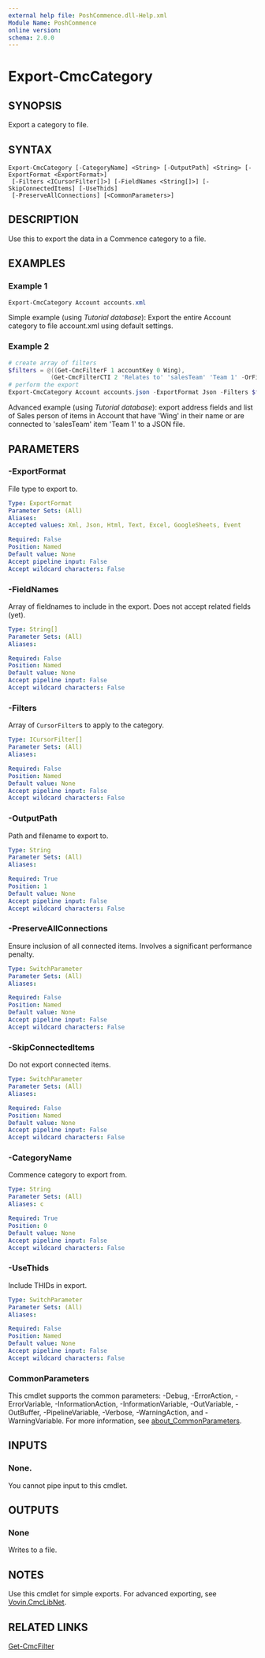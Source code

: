 ```yaml
---
external help file: PoshCommence.dll-Help.xml
Module Name: PoshCommence
online version:
schema: 2.0.0
---
```


# Export-CmcCategory

## SYNOPSIS
Export a category to file.

## SYNTAX

```
Export-CmcCategory [-CategoryName] <String> [-OutputPath] <String> [-ExportFormat <ExportFormat>]
 [-Filters <ICursorFilter[]>] [-FieldNames <String[]>] [-SkipConnectedItems] [-UseThids]
 [-PreserveAllConnections] [<CommonParameters>]
```

## DESCRIPTION
Use this to export the data in a Commence category to a file.

## EXAMPLES

### Example 1
```powershell
Export-CmcCategory Account accounts.xml
```

Simple example (using _Tutorial database_): Export the entire Account category to file account.xml using default settings.

### Example 2
```powershell
# create array of filters
$filters = @((Get-CmcFilterF 1 accountKey 0 Wing),
            (Get-CmcFilterCTI 2 'Relates to' 'salesTeam' 'Team 1' -OrFilter))
# perform the export
Export-CmcCategory Account accounts.json -ExportFormat Json -Filters $filters -FieldNames accountKey, Address, City, zipPostal, Country, 'Relates to Employee'
```

Advanced example (using _Tutorial database_): export address fields and list of Sales person of items in Account that have 'Wing' in their name or are connected to 'salesTeam' item 'Team 1' to a JSON file.

## PARAMETERS

### -ExportFormat
File type to export to.

```yaml
Type: ExportFormat
Parameter Sets: (All)
Aliases:
Accepted values: Xml, Json, Html, Text, Excel, GoogleSheets, Event

Required: False
Position: Named
Default value: None
Accept pipeline input: False
Accept wildcard characters: False
```

### -FieldNames
Array of fieldnames to include in the export. Does not accept related fields (yet).

```yaml
Type: String[]
Parameter Sets: (All)
Aliases:

Required: False
Position: Named
Default value: None
Accept pipeline input: False
Accept wildcard characters: False
```

### -Filters
Array of `CursorFilter`s to apply to the category.

```yaml
Type: ICursorFilter[]
Parameter Sets: (All)
Aliases:

Required: False
Position: Named
Default value: None
Accept pipeline input: False
Accept wildcard characters: False
```

### -OutputPath
Path and filename to export to.

```yaml
Type: String
Parameter Sets: (All)
Aliases:

Required: True
Position: 1
Default value: None
Accept pipeline input: False
Accept wildcard characters: False
```

### -PreserveAllConnections
Ensure inclusion of all connected items. Involves a significant performance penalty.

```yaml
Type: SwitchParameter
Parameter Sets: (All)
Aliases:

Required: False
Position: Named
Default value: None
Accept pipeline input: False
Accept wildcard characters: False
```

### -SkipConnectedItems
Do not export connected items.

```yaml
Type: SwitchParameter
Parameter Sets: (All)
Aliases:

Required: False
Position: Named
Default value: None
Accept pipeline input: False
Accept wildcard characters: False
```

### -CategoryName
Commence category to export from.

```yaml
Type: String
Parameter Sets: (All)
Aliases: c

Required: True
Position: 0
Default value: None
Accept pipeline input: False
Accept wildcard characters: False
```

### -UseThids
Include THIDs in export.

```yaml
Type: SwitchParameter
Parameter Sets: (All)
Aliases:

Required: False
Position: Named
Default value: None
Accept pipeline input: False
Accept wildcard characters: False
```

### CommonParameters
This cmdlet supports the common parameters: -Debug, -ErrorAction, -ErrorVariable, -InformationAction, -InformationVariable, -OutVariable, -OutBuffer, -PipelineVariable, -Verbose, -WarningAction, and -WarningVariable. For more information, see [about_CommonParameters](http://go.microsoft.com/fwlink/?LinkID=113216).

## INPUTS

### None.
You cannot pipe input to this cmdlet.

## OUTPUTS

### None
Writes to a file.

## NOTES
Use this cmdlet for simple exports. For advanced exporting, see [Vovin.CmcLibNet](https://github.com/arnovb-github/CmcLibNet). 

## RELATED LINKS

[Get-CmcFilter](Get-CmcFilter.md)
